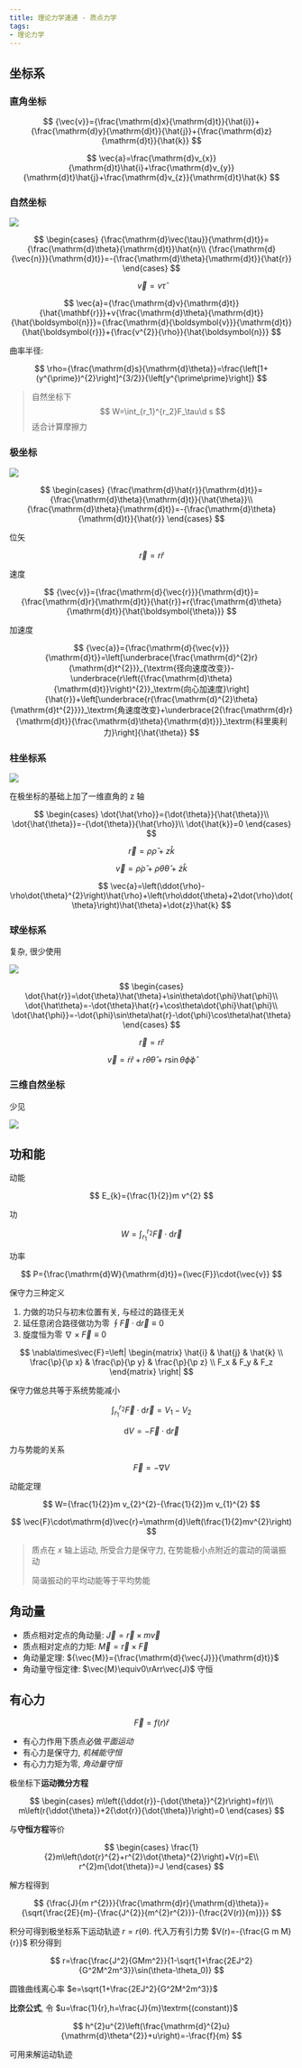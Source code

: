 ```yaml
---
title: 理论力学速通 - 质点力学
tags:
- 理论力学
---
```


## 坐标系

### 直角坐标

$$
{\vec{v}}={\frac{\mathrm{d}x}{\mathrm{d}t}}{\hat{i}}+{\frac{\mathrm{d}y}{\mathrm{d}t}}{\hat{j}}+{\frac{\mathrm{d}z}{\mathrm{d}t}}{\hat{k}}
$$

$$
\vec{a}=\frac{\mathrm{d}v_{x}}{\mathrm{d}t}\hat{i}+\frac{\mathrm{d}v_{y}}{\mathrm{d}t}\hat{j}+\frac{\mathrm{d}v_{z}}{\mathrm{d}t}\hat{k}
$$

### 自然坐标

![](https://cdn.duanyll.com/img/2022-12-13-10-19-43.png)

$$
\begin{cases}
    {\frac{\mathrm{d}\vec{\tau}}{\mathrm{d}t}}={\frac{\mathrm{d}\theta}{\mathrm{d}t}}\hat{n}\\
    {\frac{\mathrm{d}{\vec{n}}}{\mathrm{d}t}}=-{\frac{\mathrm{d}\theta}{\mathrm{d}t}}{\hat{r}}
\end{cases}
$$

$$
\vec{v}=v\hat\tau
$$

$$
\vec{a}={\frac{\mathrm{d}v}{\mathrm{d}t}}{\hat{\mathbf{r}}}+v{\frac{\mathrm{d}\theta}{\mathrm{d}t}}{\hat{\boldsymbol{n}}}={\frac{\mathrm{d}{\boldsymbol{v}}}{\mathrm{d}t}}{\hat{\boldsymbol{r}}}+{\frac{v^{2}}{\rho}}{\hat{\boldsymbol{n}}}
$$

曲率半径:

$$
\rho={\frac{\mathrm{d}s}{\mathrm{d}\theta}}=\frac{\left[1+(y^{\prime})^{2}\right]^{3/2}}{\left[y^{\prime\prime}\right]}
$$

> 自然坐标下
> $$
> W=\int_{r_1}^{r_2}F_\tau\d s
> $$
> 适合计算摩擦力

### 极坐标

![](https://cdn.duanyll.com/img/2022-12-13-10-28-31.png)

$$
\begin{cases}
{\frac{\mathrm{d}\hat{r}}{\mathrm{d}t}}={\frac{\mathrm{d}\theta}{\mathrm{d}t}}{\hat{\theta}}\\
{\frac{\mathrm{d}\theta}{\mathrm{d}t}}=-{\frac{\mathrm{d}\theta}{\mathrm{d}t}}{\hat{r}}
\end{cases}
$$

位矢

$$
{\vec{r}}=r{\hat{r}}
$$

速度

$$
{\vec{v}}={\frac{\mathrm{d}{\vec{r}}}{\mathrm{d}t}}={\frac{\mathrm{d}r}{\mathrm{d}t}}{\hat{r}}+r{\frac{\mathrm{d}\theta}{\mathrm{d}t}}{\hat{\boldsymbol{\theta}}}
$$

加速度

$$
{\vec{a}}={\frac{\mathrm{d}{\vec{v}}}{\mathrm{d}t}}=\left[\underbrace{\frac{\mathrm{d}^{2}r}{\mathrm{d}t^{2}}}_{\textrm{径向速度改变}}-\underbrace{r\left({\frac{\mathrm{d}\theta}{\mathrm{d}t}}\right)^{2}}_\textrm{向心加速度}\right]{\hat{r}}+\left[\underbrace{r{\frac{\mathrm{d}^{2}\theta}{\mathrm{d}t^{2}}}}_\textrm{角速度改变}+\underbrace{2{\frac{\mathrm{d}r}{\mathrm{d}t}}{\frac{\mathrm{d}\theta}{\mathrm{d}t}}}_\textrm{科里奥利力}\right]{\hat{\theta}}
$$

### 柱坐标系

![](https://cdn.duanyll.com/img/2022-12-13-11-18-38.png)

在极坐标的基础上加了一维直角的 z 轴

$$
\begin{cases}
    \dot{\hat{\rho}}={\dot{\theta}}{\hat{\theta}}\\
    \dot{\hat{\theta}}=-{\dot{\theta}}{\hat{\rho}}\\
    \dot{\hat{k}}=0
\end{cases}
$$

$$
{\vec{r}}=\rho{\hat{\rho}}+z{\hat{k}}
$$

$$
\vec{v}=\dot{\rho}\hat{\rho}+\rho\dot{\theta}\hat{\theta}+\dot{z}\hat{k}
$$

$$
\vec{a}=\left(\ddot{\rho}-\rho\dot{\theta}^{2}\right)\hat{\rho}+\left(\rho\ddot{\theta}+2\dot{\rho}\dot{\theta}\right)\hat{\theta}+\dot{z}\hat{k}
$$

### 球坐标系

复杂, 很少使用

![](https://cdn.duanyll.com/img/2022-12-13-11-26-08.png)

$$
\begin{cases}
    \dot{\hat{r}}=\dot{\theta}\hat{\theta}+\sin\theta\dot{\phi}\hat{\phi}\\
    \dot{\hat\theta}=-\dot{\theta}\hat{r}+\cos\theta\dot{\phi}\hat{\phi}\\
    \dot{\hat{\phi}}=-\dot{\phi}\sin\theta\hat{r}-\dot{\phi}\cos\theta\hat{\theta}
\end{cases}
$$

$$
{\vec{r}}=r{\hat{r}}
$$

$$
\vec{v}=\dot{r}\hat{r}+r\dot{\theta}\hat{\theta}+r\sin{\theta}\dot{\phi}\hat{\phi}
$$

### 三维自然坐标

少见

![](https://cdn.duanyll.com/img/20230218220023.png)

## 功和能

动能

$$
E_{k}={\frac{1}{2}}m v^{2}
$$

功

$$
W=\int_{r_{1}}^{r_{2}}{\vec{F}}\cdot\mathrm{d}{\vec{r}}
$$

功率

$$
P={\frac{\mathrm{d}W}{\mathrm{d}t}}={\vec{F}}\cdot{\vec{v}}
$$

保守力三种定义

1. 力做的功只与初末位置有关, 与经过的路径无关
2. 延任意闭合路径做功为零 $\oint{\vec{F}}\cdot\mathrm{d}{\vec{r}}\equiv0$
3. 旋度恒为零 $\nabla\times{\vec{F}}\equiv0$

$$
\nabla\times\vec{F}=\left|
    \begin{matrix}
        \hat{i} & \hat{j} & \hat{k} \\
        \frac{\p}{\p x} & \frac{\p}{\p y} & \frac{\p}{\p z} \\
        F_x & F_y & F_z
    \end{matrix}
\right|
$$

保守力做总共等于系统势能减小

$$
\int_{r_{1}}^{r_{2}}{\vec{F}}\cdot\mathrm{d}{\vec{r}}=V_{1}-V_{2}
$$

$$
\mathrm{d}V=-{\vec{F}}\cdot\mathrm{d}{\vec{r}}
$$

力与势能的关系

$$
{\vec{F}}=-\nabla V
$$

动能定理

$$
W={\frac{1}{2}}m v_{2}^{2}-{\frac{1}{2}}m v_{1}^{2}
$$

$$
\vec{F}\cdot\mathrm{d}\vec{r}=\mathrm{d}\left(\frac{1}{2}mv^{2}\right)
$$

> 质点在 $x$ 轴上运动, 所受合力是保守力, 在势能极小点附近的震动的简谐振动
>
> 简谐振动的平均动能等于平均势能

## 角动量

- 质点相对定点的角动量: ${\vec{J}}={\vec{r}}\times m{\vec{v}}$
- 质点相对定点的力矩: ${\vec{M}}={\vec{r}}\times{\vec{F}}$
- 角动量定理: ${\vec{M}}={\frac{\mathrm{d}{\vec{J}}}{\mathrm{d}t}}$
- 角动量守恒定律: $\vec{M}\equiv0\rArr\vec{J}$ 守恒

## 有心力

$$
{\vec{F}}=f(r){\hat{r}}
$$

- 有心力作用下质点必做*平面运动*
- 有心力是保守力, *机械能守恒*
- 有心力力矩为零, *角动量守恒*

极坐标下**运动微分方程**

$$
\begin{cases}
    m\left({\ddot{r}}-{\dot{\theta}}^{2}r\right)=f(r)\\
    m\left(r{\ddot{\theta}}+2{\dot{r}}{\dot{\theta}}\right)=0
\end{cases}
$$

与**守恒方程**等价

$$
\begin{cases}
    \frac{1}{2}m\left(\dot{r}^{2}+r^{2}\dot{\theta}^{2}\right)+V(r)=E\\
    r^{2}m{\dot{\theta}}=J
\end{cases}
$$

解方程得到

$$
{\frac{J}{m r^{2}}}{\frac{\mathrm{d}r}{\mathrm{d}\theta}}={\sqrt{\frac{2E}{m}-{\frac{J^{2}}{m^{2}r^{2}}}-{\frac{2V(r)}{m}}}}
$$

积分可得到极坐标系下运动轨迹 $r=r(\theta)$. 代入万有引力势 $V(r)=-{\frac{G m M}{r}}$ 积分得到

$$
r=\frac{\frac{J^2}{GMm^2}}{1-\sqrt{1+\frac{2EJ^2}{G^2M^2m^3}}\sin(\theta-\theta_0)}
$$

圆锥曲线离心率 $e=\sqrt{1+\frac{2EJ^2}{G^2M^2m^3}}$

**比奈公式**, 令 $u=\frac{1}{r},h=\frac{J}{m}\textrm{(constant)}$

$$
h^{2}u^{2}\left(\frac{\mathrm{d}^{2}u}{\mathrm{d}\theta^{2}}+u\right)=-\frac{f}{m}
$$

可用来解运动轨迹